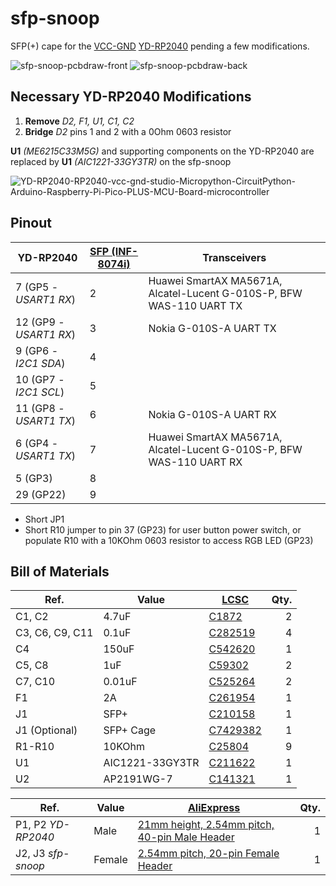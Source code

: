 # sfp-snoop

SFP(+) cape for the [VCC-GND](https://vcc-gnd.com) [YD-RP2040](http://152.32.187.208:8080/yd-data/YD-RP2040/) pending a few modifications.

![sfp-snoop-pcbdraw-front](https://github.com/up-n-atom/sfp-snoop/assets/234549/daa11510-efba-476f-8820-78944d1af42e) ![sfp-snoop-pcbdraw-back](https://github.com/up-n-atom/sfp-snoop/assets/234549/d36995ab-db5e-42ed-af4a-bb10313b0962)

## Necessary YD-RP2040 Modifications

1. __Remove__ *D2, F1, U1, C1, C2*
2. __Bridge__ *D2* pins 1 and 2 with a 0Ohm 0603 resistor

__U1__ *(ME6215C33M5G)* and supporting components on the YD-RP2040 are replaced by __U1__ *(AIC1221-33GY3TR)* on the sfp-snoop 

![YD-RP2040-RP2040-vcc-gnd-studio-Micropython-CircuitPython-Arduino-Raspberry-Pi-Pico-PLUS-MCU-Board-microcontroller](https://github.com/up-n-atom/sfp-snoop/assets/234549/8e12fa5b-a43b-4a43-b1c5-90607dd3d33b)

## Pinout

| YD-RP2040 | [SFP (INF-8074i)](https://members.snia.org/document/dl/26184) | Transceivers |
| --        | --              | -- |
| 7 (GP5 - *USART1 RX*)   | 2 | Huawei SmartAX MA5671A, Alcatel-Lucent G-010S-P, BFW WAS-110 UART TX |
| 12 (GP9 - *USART1 RX*)  | 3 | Nokia G-010S-A UART TX |
| 9 (GP6 - *I2C1 SDA*)    | 4 | |
| 10 (GP7 - *I2C1 SCL*)   | 5 | |
| 11 (GP8 - *USART1 TX*)  | 6 | Nokia G-010S-A UART RX |
| 6 (GP4 - *USART1 TX*)   | 7 | Huawei SmartAX MA5671A, Alcatel-Lucent G-010S-P, BFW WAS-110 UART RX |
| 5 (GP3)                 | 8 | |
| 29 (GP22)               | 9 | |

* Short JP1
* Short R10 jumper to pin 37 (GP23) for user button power switch, or populate R10 with a 10KOhm 0603 resistor to access RGB LED (GP23)

## Bill of Materials

| Ref.            | Value  | [LCSC](https://www.lcsc.com/) | Qty. |
| --              | --     | --                            | --:  |
| C1, C2          | 4.7uF  | [C1872](https://www.lcsc.com/product-detail/Multilayer-Ceramic-Capacitors-MLCC-SMD-SMT_Samsung-Electro-Mechanics-CL31B475KAHNNNE_C1872.html) | 2    |
| C3, C6, C9, C11 | 0.1uF  | [C282519](https://www.lcsc.com/product-detail/Multilayer-Ceramic-Capacitors-MLCC-SMD-SMT_CCTC-TCC0603X7R104K500CT_C282519.html) | 4    |
| C4              | 150uF   | [C542620](https://www.lcsc.com/product-detail/Tantalum-Capacitors_PANASONIC-6TPE150MAPB_C542620.html) | 1    |
| C5, C8          | 1uF    | [C59302](https://www.lcsc.com/product-detail/Multilayer-Ceramic-Capacitors-MLCC-SMD-SMT_FH-Guangdong-Fenghua-Advanced-Tech-0603B105K250NT_C59302.html) | 2    |
| C7, C10         | 0.01uF | [C525264](https://www.lcsc.com/product-detail/Multilayer-Ceramic-Capacitors-MLCC-SMD-SMT_PSA-Prosperity-Dielectrics-FN18X103K500PSG_C525264.html) | 2    |
| F1              | 2A     | [C261954](https://www.lcsc.com/product-detail/Resettable-Fuses_TLC-Electronic-TLC-NSMD100_C261954.html) | 1    |
| J1              | SFP+   | [C210158](https://www.lcsc.com/product-detail/Card-Edge-Connectors_TE-Connectivity-1367073-1_C210158.html) | 1    |
| J1 (Optional)   | SFP+ Cage   | [C7429382](https://www.lcsc.com/product-detail/Connector-Shells_HCTL-HC-SFP-03L_C7429382.html) | 1    |
| R1-R10           | 10KOhm | [C25804](https://www.lcsc.com/product-detail/Chip-Resistor-Surface-Mount_UNI-ROYAL-Uniroyal-Elec-0603WAF1002T5E_C25804.html) | 9 |
| U1              | AIC1221-33GY3TR | [C211622](https://www.lcsc.com/product-detail/Linear-Voltage-Regulators-LDO_AIC-Analog-Integrations-AIC1221-33GY3TR_C211622.html) | 1 |
| U2              | AP2191WG-7 | [C141321](https://www.lcsc.com/product-detail/Power-Distribution-Switches_Diodes-Incorporated-AP2191WG-7_C141321.html) | 1 |


| Ref.             | Value  | [AliExpress](https://www.aliexpress.com/) | Qty. |
| --               | --     | --                                        | --:  |
| P1, P2 *YD-RP2040* | Male   | [21mm height, 2.54mm pitch, 40-pin Male Header](https://www.aliexpress.com/item/1005001809920855.html) | 1 |
| J2, J3 *sfp-snoop* | Female | [2.54mm pitch, 20-pin Female Header](https://www.aliexpress.com/item/4000386969080.html) | 1 |
